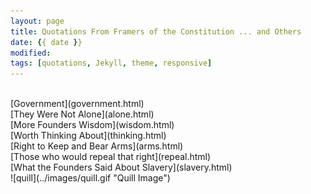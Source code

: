 ```yaml
---
layout: page
title: Quotations From Framers of the Constitution ... and Others  
date: {{ date }}
modified:
tags: [quotations, Jekyll, theme, responsive]
---  
```


<br>
[Government](government.html)    
<br>
[They Were Not Alone](alone.html)  
<br>
[More Founders Wisdom](wisdom.html)  
<br>
[Worth Thinking About](thinking.html)  
<br>
[Right to Keep and Bear Arms](arms.html)    
<br>
[Those who would repeal that right](repeal.html)   
<br>
[What the Founders Said About Slavery](slavery.html)  
<br>
![quill](../images/quill.gif "Quill Image")  